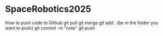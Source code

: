 # SpaceRobotics2025


How to push code to Github
git pull
git merge
git add . (be in the folder you want to push)
git commit -m "note"
git push
